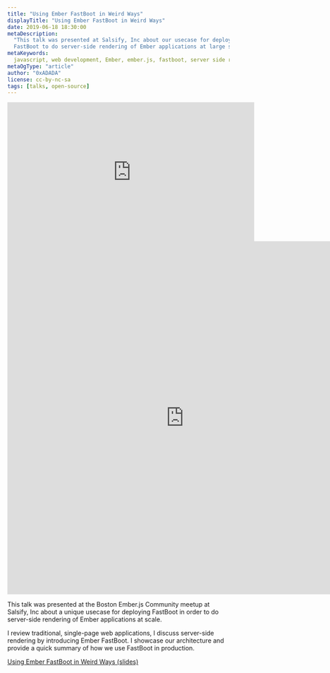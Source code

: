 ```yaml
---
title: "Using Ember FastBoot in Weird Ways"
displayTitle: "Using Ember FastBoot in Weird Ways"
date: 2019-06-18 18:30:00
metaDescription:
  "This talk was presented at Salsify, Inc about our usecase for deploying
  FastBoot to do server-side rendering of Ember applications at large scale."
metaKeywords:
  javascript, web development, Ember, ember.js, fastboot, server side rendering
metaOgType: "article"
author: "0xADADA"
license: cc-by-nc-sa
tags: [talks, open-source]
---
```


<iframe width="560" height="315" 
  src="https://www.youtube.com/embed/gh9_5lMKtAY?start=286" 
  frameborder="0" 
  allow="accelerometer; autoplay; encrypted-media; gyroscope; picture-in-picture"
  allowfullscreen></iframe>

<iframe width="800" height="800" 
  src="https://0xadada.pub/talk-using-ember-fastboot-in-weird-ways/"
  frameborder="0">
</iframe>

This talk was presented at the Boston Ember.js Community meetup at Salsify, Inc
about a unique usecase for deploying FastBoot in order to do server-side
rendering of Ember applications at scale.

I review traditional, single-page web applications, I discuss server-side
rendering by introducing Ember FastBoot. I showcase our architecture and provide
a quick summary of how we use FastBoot in production.

[Using Ember FastBoot in Weird Ways (slides)](https://0xadada.pub/talk-using-ember-fastboot-in-weird-ways/)
